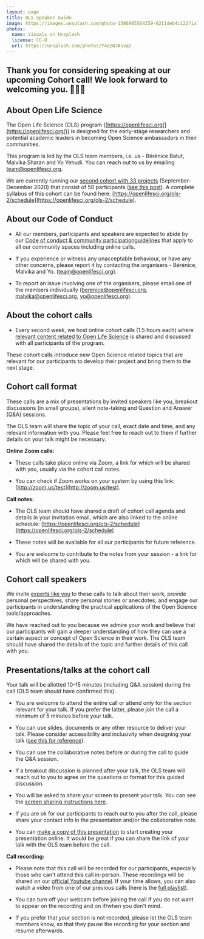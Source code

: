 ```yaml
---
layout: page
title: OLS Speaker Guide
image: https://images.unsplash.com/photo-1586985564259-6211deb4c122?ixlib=rb-1.2.1&ixid=eyJhcHBfaWQiOjEyMDd9&auto=format&fit=crop&w=1215&q=80
photos:
  name: Visuals on Unsplash
  license: CC-0
  url: https://unsplash.com/photos/Y4qzW3AsvqI
---
```



Thank you for considering speaking at our upcoming Cohort call! We look forward to welcoming you. **🎉🥳️👏**
----------------------------------------------------------------------------------------------------------

About Open Life Science
-----------------------

The Open Life Science (OLS) program
([https://openlifesci.org/](https://openlifesci.org/)) is
designed for the early-stage researchers and potential academic leaders
in becoming Open Science ambassadors in their communities.

This program is led by the OLS team members, i.e. us - Bérénice Batut,
Malvika Sharan and Yo Yehudi. You can reach out to us by emailing
[team@openlifesci.org](mailto:team@openlifesci.org).

We are currently running our [second cohort with 33
projects](https://openlifesci.org/ols-2/projects-participants/)
(September-December 2020) that consist of 50 participants ([see this
post](https://openlifesci.org/posts/2020/09/01/ols2-announcement/)).
A complete syllabus of this cohort can be found here:
[https://openlifesci.org/ols-2/schedule](https://openlifesci.org/ols-2/schedule).

About our Code of Conduct
-------------------------

-   All our members, participants and speakers are expected to abide by our [Code of conduct & community participationguidelines](https://openlifesci.org/code-of-conduct) that apply to all our community spaces including online calls.

-   If you experience or witness any unacceptable behaviour, or have any other concerns, please report it by contacting the organisers - Bérénice, Malvika and Yo. ([team\@openlifesci.org](mailto:team@openlifesci.org)).

-   To report an issue involving one of the organisers, please email one of the members individually ([berenice@openlifesci.org](mailto:berenice@openlifesci.org), [malvika@openlifesci.org](mailto:malvika@openlifesci.org), [yo@openlifesci.org](mailto:yo@openlifesci.org)).

About the cohort calls
----------------------

-   Every second week, we host online cohort calls (1.5 hours each) where [relevant content related to Open Life Science](https://openlifesci.org/ols-2#schedule) is shared and discussed with all participants of the program.

These cohort calls introduce new Open Science related topics that are relevant for our participants to develop their project and bring them to the next stage.

Cohort call format
------------------

These calls are a mix of presentations by invited speakers like you,
breakout discussions (in small groups), silent note-taking and Question
and Answer (Q&A) sessions.

The OLS team will share the topic of your call, exact date and time, and
any relevant information with you. Please feel free to reach out to them
if further details on your talk might be necessary.

**Online Zoom calls:**

-   These calls take place online via Zoom, a link for which will be shared with you, usually via the cohort call notes.

-   You can check if Zoom works on your system by using this link: [http://zoom.us/test](http://zoom.us/test).

**Call notes:**

-   The OLS team should have shared a draft of cohort call agenda and details in your invitation email, which are also linked to the online schedule:
 [https://openlifesci.org/ols-2/schedule](https://openlifesci.org/ols-2/schedule)

-   These notes will be available for all our participants for future reference.

-   You are welcome to contribute to the notes from your session - a link for which will be shared with you.

Cohort call speakers
--------------------

We invite [experts like
you](https://openlifesci.org/about#experts) to these calls to talk
about their work, provide personal perspectives, share personal stories
or anecdotes, and engage our participants in understanding the practical
applications of the Open Science tools/approaches.

We have reached out to you because we admire your work and believe that
our participants will gain a deeper understanding of how they can use a
certain aspect or concept of Open Science in their work. The OLS team
should have shared the details of the topic and further details of this
call with you.

Presentations/talks at the cohort call
--------------------------------------

Your talk will be allotted 10-15 minutes (including Q&A session) during the call (OLS team should have confirmed this).

-   You are welcome to attend the entire call or attend only for the section relevant for your talk. If you prefer the latter, please join the call a minimum of 5 minutes before your talk.

-   You can use slides, documents or any other resource to deliver your talk. Please consider accessibility and inclusivity when designing your talk ([see this for reference](https://www.w3.org/WAI/teach-advocate/accessible-presentations/#preparing-slides-and-projected-material-speakers)).

-   You can use the collaborative notes before or during the call to guide the Q&A session.

-   If a breakout discussion is planned after your talk, the OLS team will reach out to you to agree on the questions or format for this guided discussion.

-   You will be asked to share your screen to present your talk. You can see the [screen sharing instructions here](https://support.zoom.us/hc/en-us/articles/201362153-How-Do-I-Share-My-Screen-).

-   If you are ok for our participants to reach out to you after the call, please share your contact info in the presentation and/or the collaborative note.

-   You can [make a copy of this presentation](https://docs.google.com/presentation/d/18MwCMBrJL7LwbFvy76il-rk_wBuXq5T2oQ9iHrsvegg/edit?usp=sharing) to start creating your presentation online. It would be great if you can share the link of your talk with the OLS team before the call.

**Call recording:**

-   Please note that this call will be recorded for our participants, especially those who can't attend this call in-person. These recordings will be shared on our [official Youtube channel](https://www.youtube.com/channel/UCs12-ZgnDJOWIWN3Vo1XHXA).
 If your time allows, you can also watch a video from one of our
 previous calls (here is the [full
playlist](https://www.youtube.com/playlist?list=PL1CvC6Ez54KAtOhuCv8e8dqaHkUylUYDB)).

-   You can turn off your webcam before joining the call if you do not want to appear on the recording and on if/when you don't mind.

-   If you prefer that your section is not recorded, please let the OLS team members know, so that they pause the recording for your section and resume afterwards.
